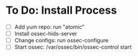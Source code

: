 # To Do: Install Process
 - [ ] Add yum repo: run "atomic"
 - [ ] Install ossec-hids-server
 - [ ] Change configs: run ossec-configure
 - [ ] Start ossec: /var/ossec/bin/ossec-control start